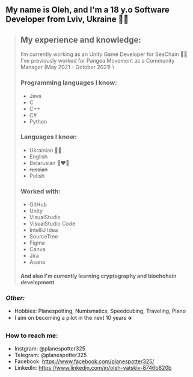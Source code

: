 ## My name is Oleh, and I'm a 18 y.o Software Developer from Lviv, Ukraine 💙💛
 
 
> ## My experience and knowledge: 
>I’m currently working as an Unity Game Developer for SeaChain 🐳🔗 \
>I've previously worked for Pangea Movement as a Community Manager (May 2021 - October 2021) \
> 
>### Programming languages I know: 
>  * Java
>  * C
>  * C++
>  * C#
>  * Python
>### Languages I know:
>  * Ukrainian 💙💛
>  * English
>  * Belarusian 🤍❤️🤍
>  * ~~russian~~
>  * Polish
>### Worked with: 
>  * GitHub
>  * Unity
>  * VisualStudio
>  * VisualStudio Code
>  * IntelliJ Idea
>  * SourceTree 
>  * Figma
>  * Canva
>  * Jira
>  * Asana
>#### And also I'm currently learning cryptography and blochchain development
> 


### *Other:*
- Hobbies: Planespotting, Numismatics, Speedcubing, Traveling, Piano
- I aim on becoming a pilot in the next 10 years ✈️


### **How to reach me:**
- Instgram: @planespotter325
- Telegram: @planespotter325
- Facebook: https://www.facebook.com/planespotter325/
- LinkedIn: https://www.linkedin.com/in/oleh-yatskiv-8746b820b

